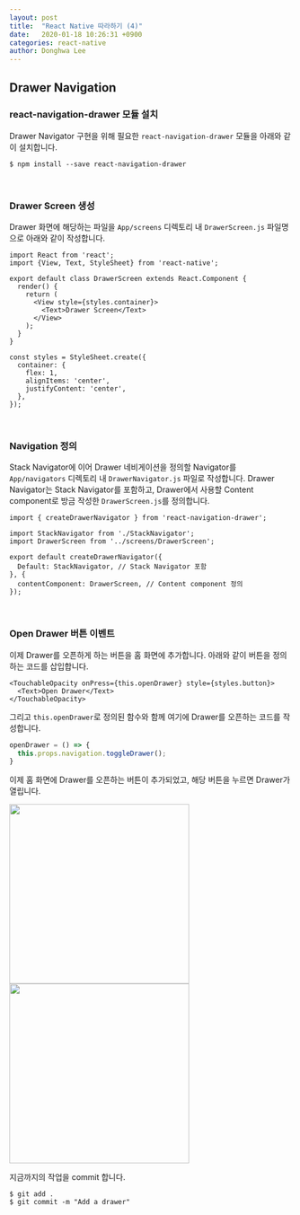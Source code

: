 ```yaml
---
layout: post
title:  "React Native 따라하기 (4)"
date:   2020-01-18 10:26:31 +0900
categories: react-native
author: Donghwa Lee
---
```

## Drawer Navigation
### react-navigation-drawer 모듈 설치
Drawer Navigator 구현을 위해 필요한 `react-navigation-drawer` 모듈을 아래와 같이 설치합니다.

```shell
$ npm install --save react-navigation-drawer
```
<br/>

### Drawer Screen 생성
Drawer 화면에 해당하는 파일을 `App/screens` 디렉토리 내 `DrawerScreen.js` 파일명으로 아래와 같이 작성합니다.

```react
import React from 'react';
import {View, Text, StyleSheet} from 'react-native';

export default class DrawerScreen extends React.Component {
  render() {
    return (
      <View style={styles.container}>
        <Text>Drawer Screen</Text>
      </View>
    );
  }
}

const styles = StyleSheet.create({
  container: {
    flex: 1,
    alignItems: 'center',
    justifyContent: 'center',
  },
});
```
<br/>

### Navigation 정의
Stack Navigator에 이어 Drawer 네비게이션을 정의할 Navigator를 `App/navigators` 디렉토리 내 `DrawerNavigator.js` 파일로 작성합니다. Drawer Navigator는 Stack Navigator를 포함하고, Drawer에서 사용할 Content component로 방금 작성한 `DrawerScreen.js`를 정의합니다.

```react
import { createDrawerNavigator } from 'react-navigation-drawer';

import StackNavigator from './StackNavigator';
import DrawerScreen from '../screens/DrawerScreen';

export default createDrawerNavigator({
  Default: StackNavigator, // Stack Navigator 포함
}, {
  contentComponent: DrawerScreen, // Content component 정의
});
```
<br/>

### Open Drawer 버튼 이벤트
이제 Drawer를 오픈하게 하는 버튼을 홈 화면에 추가합니다. 아래와 같이 버튼을 정의하는 코드를 삽입합니다.

```
<TouchableOpacity onPress={this.openDrawer} style={styles.button}>
  <Text>Open Drawer</Text>
</TouchableOpacity>
```

그리고 `this.openDrawer`로 정의된 함수와 함께 여기에 Drawer를 오픈하는 코드를 작성합니다.

```javascript
openDrawer = () => {
  this.props.navigation.toggleDrawer();
}
```

이제 홈 화면에 Drawer를 오픈하는 버튼이 추가되었고, 해당 버튼을 누르면 Drawer가 열립니다.

<img src="{{ site.url }}/assets/images/2020-01-18-01.png" width="320" />
<img src="{{ site.url }}/assets/images/2020-01-18-02.png" width="320" />

지금까지의 작업을 commit 합니다.

```shell
$ git add .
$ git commit -m "Add a drawer"
```